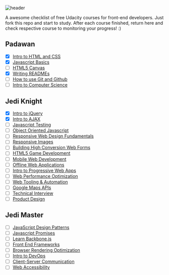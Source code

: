 ![header](header.png)

A awesome checklist of free Udacity courses for front-end developers. Just fork this repo and start to study. After each course finished, return here and check respective course to monitoring your progress! :)

## Padawan

- [x] [Intro to HTML and CSS](https://br.udacity.com/course/intro-to-html-and-css--ud304)
- [x] [Javascript Basics](https://br.udacity.com/course/javascript-basics--ud804)
- [ ] [HTML5 Canvas](https://br.udacity.com/course/html5-canvas--ud292)
- [x] [Writing READMEs](https://br.udacity.com/course/writing-readmes--ud777)
- [ ] [How to use Git and Github](https://br.udacity.com/course/how-to-use-git-and-github--ud775/)
- [ ] [Intro to Computer Science](https://br.udacity.com/course/intro-to-computer-science--cs101)

## Jedi Knight

- [x] [Intro to jQuery](https://br.udacity.com/course/intro-to-jquery--ud245)
- [x] [Intro to AJAX](https://br.udacity.com/course/intro-to-ajax--ud110)
- [ ] [Javascript Testing](https://br.udacity.com/course/javascript-testing--ud549)
- [ ] [Object Oriented Javascript](https://br.udacity.com/course/object-oriented-javascript--ud015)
- [ ] [Responsive Web Design Fundamentals](https://br.udacity.com/course/responsive-web-design-fundamentals--ud893)
- [ ] [Responsive Images](https://br.udacity.com/course/responsive-images--ud882)
- [ ] [Building High Conversion Web Forms](https://br.udacity.com/course/building-high-conversion-web-forms--ud890/)
- [ ] [HTML5 Game Development](https://br.udacity.com/course/html5-game-development--cs255/)
- [ ] [Mobile Web Development](https://br.udacity.com/course/mobile-web-development--cs256/)
- [ ] [Offline Web Applications](https://br.udacity.com/course/offline-web-applications--ud899)
- [ ] [Intro to Progressive Web Apps](https://br.udacity.com/course/intro-to-progressive-web-apps--ud811)
- [ ] [Web Performance Optimization](https://br.udacity.com/course/website-performance-optimization--ud884)
- [ ] [Web Tooling & Automation](https://br.udacity.com/course/web-tooling-automation--ud892)
- [ ] [Google Maps APIs](https://br.udacity.com/course/google-maps-apis--ud864)
- [ ] [Technical Interview](https://br.udacity.com/course/technical-interview--ud513)
- [ ] [Product Design](https://br.udacity.com/course/product-design--ud509/)

## Jedi Master

- [ ] [JavaScript Design Patterns](https://br.udacity.com/course/javascript-design-patterns--ud989)
- [ ] [Javascript Promises](https://br.udacity.com/course/javascript-promises--ud898)
- [ ] [Learn Backbone.js](https://br.udacity.com/course/learn-backbonejs--ud990)
- [ ] [Front End Frameworks](https://br.udacity.com/course/front-end-frameworks--ud894)
- [ ] [Browser Rendering Optimization](https://br.udacity.com/course/browser-rendering-optimization--ud860)
- [ ] [Intro to DevOps](https://br.udacity.com/course/intro-to-devops--ud611/)
- [ ] [Client-Server Communication](https://br.udacity.com/course/client-server-communication--ud897)
- [ ] [Web Accessibility](https://br.udacity.com/course/web-accessibility--ud891)